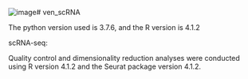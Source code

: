 ![image](https://github.com/XiXi1994bb/ven_scRNA/assets/140359462/a23c1a00-d3de-4343-9736-99cc72607113)# ven_scRNA

The python version used is 3.7.6, and the R version is 4.1.2

scRNA-seq:

Quality control and dimensionality reduction analyses were conducted using R version 4.1.2 and the Seurat package version 4.1.2.
